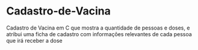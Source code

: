 # Cadastro-de-Vacina
Cadastro de Vacina em C que mostra a quantidade de pessoas e doses, e atribui uma ficha de cadastro com informações relevantes de cada pessoa que irá receber a dose
